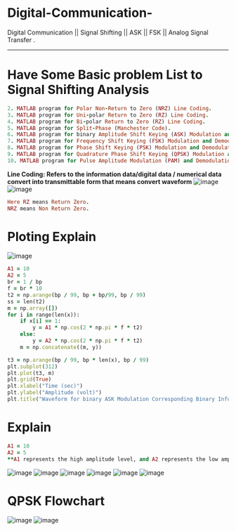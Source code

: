 # Digital-Communication-
Digital Communication || Signal Shifting || ASK || FSK || Analog Signal Transfer .
****
# **Have Some Basic problem List to Signal Shifting Analysis**
```ruby 1. MATLAB program for Uni-polar Non-Return to Zero (NRZ) Line Coding.
2. MATLAB program for Polar Non-Return to Zero (NRZ) Line Coding.
3. MATLAB program for Uni-polar Return to Zero (RZ) Line Coding.
4. MATLAB program for Bi-polar Return to Zero (RZ) Line Coding.
5. MATLAB program for Split-Phase (Manchester Code).
6. MATLAB program for binary Amplitude Shift Keying (ASK) Modulation and Demodulation.
7. MATLAB program for Frequency Shift Keying (FSK) Modulation and Demodulation.
8. MATLAB program for Phase Shift Keying (PSK) Modulation and Demodulation.
9. MATLAB program for Quadrature Phase Shift Keying (QPSK) Modulation and Demodulation.
10. MATLAB program for Pulse Amplitude Modulation (PAM) and Demodulation.
```
**Line Coding: Refers to the information data/digital data / numerical data convert into transmittable form that means convert waveform**
![image](https://github.com/nayan-pust/Digital-Communication-/assets/114688354/96d58152-e668-4c07-be56-04944e8676df)
![image](https://github.com/nayan-pust/Digital-Communication-/assets/114688354/c99f2b11-f18a-4a36-8df3-828580aff521)

```ruby
Here RZ means Return Zero.
NRZ means Non Return Zero.
```
# Ploting Explain 
![image](https://github.com/nayan-pust/Digital-Communication-/assets/114688354/1e4907ac-2716-49a0-b276-d3bc651401f0)
```ruby
A1 = 10
A2 = 5
br = 1 / bp
f = br * 10
t2 = np.arange(bp / 99, bp + bp/99, bp / 99)
ss = len(t2)
m = np.array([])
for i in range(len(x)):
    if x[i] == 1:
        y = A1 * np.cos(2 * np.pi * f * t2)
    else:
        y = A2 * np.cos(2 * np.pi * f * t2)
    m = np.concatenate((m, y))

t3 = np.arange(bp / 99, bp * len(x), bp / 99)
plt.subplot(312)
plt.plot(t3, m)
plt.grid(True)
plt.xlabel("Time (sec)")
plt.ylabel("Amplitude (volt)")
plt.title("Waveform for binary ASK Modulation Corresponding Binary Information")
```
# Explain 
```ruby
A1 = 10
A2 = 5
**A1 represents the high amplitude level, and A2 represents the low amplitude level.**
```
![image](https://github.com/nayan-pust/Digital-Communication-/assets/114688354/68a53020-9479-4761-94f1-d635196855c7)
![image](https://github.com/nayan-pust/Digital-Communication-/assets/114688354/72457579-48f3-4c1f-b4bf-d3c4ae9d8dfa)
![image](https://github.com/nayan-pust/Digital-Communication-/assets/114688354/834a1489-370f-4ca4-9043-31bc63013845)
![image](https://github.com/nayan-pust/Digital-Communication-/assets/114688354/e0c577c8-5e46-47e2-975d-6cf26f23ec03)
![image](https://github.com/nayan-pust/Digital-Communication-/assets/114688354/6d62cd14-3b1d-4912-b860-82dbd99e4c18)
![image](https://github.com/nayan-pust/Digital-Communication-/assets/114688354/4c0dfcb5-ab54-4022-b5ea-ca9f8f06ddbd)
# QPSK Flowchart
![image](https://github.com/nayan-pust/Digital-Communication-/assets/114688354/508307fd-f1e5-4a85-8278-4caa735d35fe)
![image](https://github.com/nayan-pust/Digital-Communication-/assets/114688354/6e761151-7a53-4cc8-b684-a4a7e070dca1)


